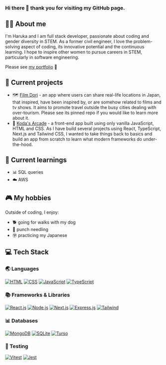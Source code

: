 ### Hi there 👋 thank you for visiting my GitHub page.

## 👩‍💻 About me
I'm Haruka and I am full stack developer, passionate about coding and gender diversity in STEM. As a former civil engineer, I love the problem-solving aspect of coding, its innovative potential and the continuous learning.
I hope to inspire other women to pursue careers in STEM, particularly in software engineering.

Please see [my portfolio](https://haruka-ogino.vercel.app/) 🙂

## 🔧 Current projects
- 🗺️ [Film Dori](https://github.com/haruka-ogino/film-dori) - an app where users can share real-life locations in Japan, that inspired, have been inspired by, or are somehow related to films and tv shows. It aims to promote travel outside the busy cities dealing with over-tourism. Please see its pinned repo if you would like to learn more about it.
- 👾 [Koda's Arcade](https://github.com/haruka-ogino/koda-arcade) - a front-end app built using only vanilla JavaScript, HTML and CSS. As I have build several projects using React, TypeScript, Next.js and Tailwind CSS, I wanted to take things back to basics and build an app from scratch to learn what modern frameworks do under-the-hood.

## 🌱 Current learnings
- 📊 SQL queries
- ☁️ AWS

## 🎮 My hobbies
Outside of coding, I enjoy:
- 🐕 going for walks with my dog
- 🧶 punch needling
- ㊫ practicing my Japanese

## 💻 Tech Stack
### 🌏 Languages
[![HTML](https://img.shields.io/badge/HTML-187B70?style=fflat-square&logo=html5)](https://www.w3.org/html/)
[![CSS](https://img.shields.io/badge/CSS-187B70?&style=fflat-square&logo=css3)](https://www.w3.org/css/)
[![JavaScript](https://img.shields.io/badge/JavaScript-187B70?style=fflat-square&logo=javascript)](https://developer.mozilla.org/en-US/docs/Web/JavaScript)
[![TypeScript](https://img.shields.io/badge/TypeScript-187B70?style=fflat-square&logo=typescript&logoColor=60dafb)](https://www.typescriptlang.org/)
### 📚 Frameworks & Libraries
[![React.js](https://img.shields.io/badge/React-187B70?style=fflat-square&logo=react)](https://reactjs.org/)
[![Node.js](https://img.shields.io/badge/Node.js-187B70?style=fflat-square&logo=node.js&logoColor=green)](https://nodejs.org/)
[![Next.js](https://img.shields.io/badge/Next.js-187B70?style=fflat-square&logo=nextdotjs)](https://nextjs.org/)
[![Express.js](https://img.shields.io/badge/Express-187B70?style=fflat-square&logo=express)](https://expressjs.com/)
[![Tailwind](https://img.shields.io/badge/Tailwind_CSS-187B70?style=fflat-square&logo=tailwind-css&logoColor=60dafb)](https://tailwindcss.com/)
### 📊 Databases
[![MongoDB](https://img.shields.io/badge/MongoDB-187B70?style=fflat-square&logo=mongodb&logoColor=green)](https://www.mongodb.com/)
[![SQLite](https://img.shields.io/badge/SQLite-187B70?style=fflat-square&logo=sqlite)](https://www.sqlite.org/)
[![Turso](https://img.shields.io/badge/Turso-187B70?style=fflat-square&logo=turso)](https://turso.tech/)
### 🧪 Testing
[![Vitest](https://img.shields.io/badge/Vitest-187B70?style=fflat-square&logo=vite&logoColor=60dafb)](https://vitest.dev/)
[![Jest](https://img.shields.io/badge/Jest-187B70?style=fflat-square&logo=Jest)](https://jestjs.io/)

